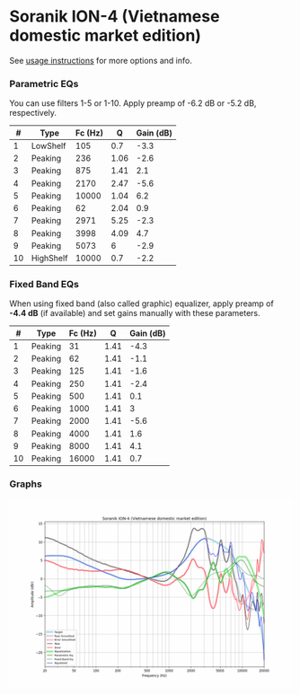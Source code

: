 # Soranik ION-4 (Vietnamese domestic market edition)
See [usage instructions](https://github.com/jaakkopasanen/AutoEq#usage) for more options and info.

### Parametric EQs
You can use filters 1-5 or 1-10. Apply preamp of -6.2 dB or -5.2 dB, respectively.

|   # | Type      |   Fc (Hz) |    Q |   Gain (dB) |
|-----|-----------|-----------|------|-------------|
|   1 | LowShelf  |       105 | 0.7  |        -3.3 |
|   2 | Peaking   |       236 | 1.06 |        -2.6 |
|   3 | Peaking   |       875 | 1.41 |         2.1 |
|   4 | Peaking   |      2170 | 2.47 |        -5.6 |
|   5 | Peaking   |     10000 | 1.04 |         6.2 |
|   6 | Peaking   |        62 | 2.04 |         0.9 |
|   7 | Peaking   |      2971 | 5.25 |        -2.3 |
|   8 | Peaking   |      3998 | 4.09 |         4.7 |
|   9 | Peaking   |      5073 | 6    |        -2.9 |
|  10 | HighShelf |     10000 | 0.7  |        -2.2 |

### Fixed Band EQs
When using fixed band (also called graphic) equalizer, apply preamp of **-4.4 dB** (if available) and set gains manually with these parameters.

|   # | Type    |   Fc (Hz) |    Q |   Gain (dB) |
|-----|---------|-----------|------|-------------|
|   1 | Peaking |        31 | 1.41 |        -4.3 |
|   2 | Peaking |        62 | 1.41 |        -1.1 |
|   3 | Peaking |       125 | 1.41 |        -1.6 |
|   4 | Peaking |       250 | 1.41 |        -2.4 |
|   5 | Peaking |       500 | 1.41 |         0.1 |
|   6 | Peaking |      1000 | 1.41 |         3   |
|   7 | Peaking |      2000 | 1.41 |        -5.6 |
|   8 | Peaking |      4000 | 1.41 |         1.6 |
|   9 | Peaking |      8000 | 1.41 |         4.1 |
|  10 | Peaking |     16000 | 1.41 |         0.7 |

### Graphs
![](./Soranik%20ION-4%20(Vietnamese%20domestic%20market%20edition).png)
